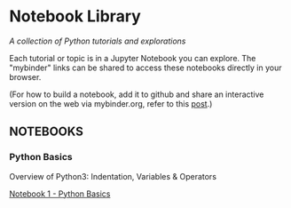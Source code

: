 # Notebook Library
*A collection of Python tutorials and explorations*

Each tutorial or topic is in a Jupyter Notebook you can explore. The "mybinder" links can be shared to access these notebooks directly in your browser.

(For how to build a notebook, add it to github and share an interactive version on the web via mybinder.org, refer to this [post](https://reproducible-science-curriculum.github.io/sharing-RR-Jupyter/01-sharing-github/).)

## NOTEBOOKS

### Python Basics

Overview of Python3: Indentation, Variables & Operators

[Notebook 1 - Python Basics](https://hub.gke2.mybinder.org/user/pyfastucd-notebooklibrary-ssn6cm7w/notebooks/nb1_PythonBasics.ipynb)

